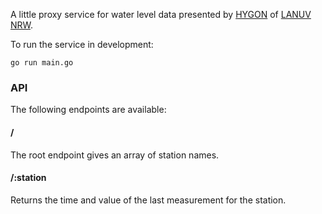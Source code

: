 A little proxy service for water level data presented by [HYGON](https://luadb.lds.nrw.de/LUA/hygon/pegel.php?rohdaten=ja) of [LANUV NRW](https://www.lanuv.nrw.de/).

To run the service in development:

```nohighlight
go run main.go
```

### API

The following endpoints are available:

#### /

The root endpoint gives an array of station names.

#### /:station

Returns the time and value of the last measurement for the station.
